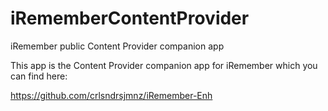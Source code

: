 # iRememberContentProvider
iRemember public Content Provider companion app

This app is the Content Provider companion app for iRemember which you can find here:

https://github.com/crlsndrsjmnz/iRemember-Enh
